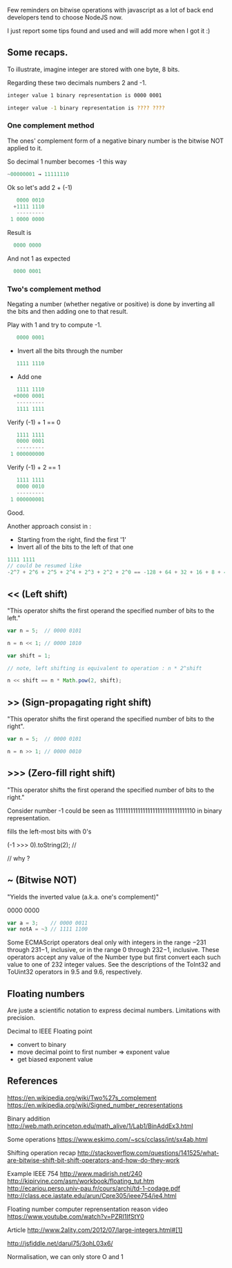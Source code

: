Few reminders on bitwise operations with javascript as a lot of back end developers tend to choose NodeJS now.

I just report some tips found and used and will add more when I got it :)

## Some recaps.

To illustrate, imagine integer are stored with one byte, 8 bits.

Regarding these two decimals numbers 2 and -1.

```bash
integer value 1 binary representation is 0000 0001
```

```bash
integer value -1 binary representation is ???? ????
```

### One complement method

The ones' complement form of a negative binary number is the bitwise NOT applied to it.

So decimal 1 number becomes -1 this way

```javascript
~00000001 → 11111110
```

Ok so let's add 2 + (-1)

```javascript
   0000 0010
  +1111 1110
   ---------
 1 0000 0000
```

Result is

```javascript
  0000 0000
```

And not 1 as expected

```javascript
  0000 0001
```

### Two's complement method

Negating a number (whether negative or positive) is done by inverting all the bits and then adding one to that result.

Play with 1 and try to compute -1.

```javascript
   0000 0001
```

- Invert all the bits through the number

```javascript
   1111 1110
```

- Add one

```javascript
   1111 1110
  +0000 0001
   ---------
   1111 1111
```

Verify (-1) + 1 == 0

```javascript
   1111 1111
   0000 0001
   ---------
 1 000000000
```

Verify (-1) + 2 == 1

```javascript
   1111 1111
   0000 0010
   ---------
 1 000000001
```

Good.

Another approach consist in :

- Starting from the right, find the first '1'
- Invert all of the bits to the left of that one

```javascript
1111 1111
// could be resumed like 
-2^7 + 2^6 + 2^5 + 2^4 + 2^3 + 2^2 + 2^0 == -128 + 64 + 32 + 16 + 8 + 4 + 2 + 1
```

## << (Left shift)

"This operator shifts the first operand the specified number of bits to the left."

```javascript
var n = 5;  // 0000 0101

n = n << 1; // 0000 1010

var shift = 1;

// note, left shifting is equivalent to operation : n * 2^shift

n << shift == n * Math.pow(2, shift);
```

## >> (Sign-propagating right shift)

"This operator shifts the first operand the specified number of bits to the right".

```javascript
var n = 5;  // 0000 0101

n = n >> 1; // 0000 0010
```

## >>> (Zero-fill right shift)

"This operator shifts the first operand the specified number of bits to the right."

Consider number -1 could be seen as 11111111111111111111111111111110 in binary representation.

fills the left-most bits with 0's

(-1 >>> 0).toString(2); //

// why ?

## ~ (Bitwise NOT)

"Yields the inverted value (a.k.a. one's complement)"



0000 0000

```javascript
var a = 3;    // 0000 0011
var notA = ~3 // 1111 1100
```

Some ECMAScript operators deal only with integers in the range −231 through 231−1, inclusive, or in the range 0 through 232−1, inclusive. These operators accept any value of the Number type but first convert each such value to one of 232 integer values. See the descriptions of the ToInt32 and ToUint32 operators in 9.5 and 9.6, respectively.

## Floating numbers

Are juste a scientific notation to express decimal numbers. Limitations with precision.

Decimal to IEEE Floating point

- convert to binary
- move decimal point to first number => exponent value
- get biased exponent value 

## References

https://en.wikipedia.org/wiki/Two%27s_complement
https://en.wikipedia.org/wiki/Signed_number_representations

Binary addition
http://web.math.princeton.edu/math_alive/1/Lab1/BinAddEx3.html

Some operations
https://www.eskimo.com/~scs/cclass/int/sx4ab.html

Shifting operation recap
http://stackoverflow.com/questions/141525/what-are-bitwise-shift-bit-shift-operators-and-how-do-they-work

Example IEEE 754
http://www.madirish.net/240
http://kipirvine.com/asm/workbook/floating_tut.htm
http://ecariou.perso.univ-pau.fr/cours/archi/td-1-codage.pdf
http://class.ece.iastate.edu/arun/Cpre305/ieee754/ie4.html

Floating number computer reprensentation reason video
https://www.youtube.com/watch?v=PZRI1IfStY0


Article
http://www.2ality.com/2012/07/large-integers.html#[1]

http://jsfiddle.net/darul75/3ohL03x6/



Normalisation, we can only store O and 1
